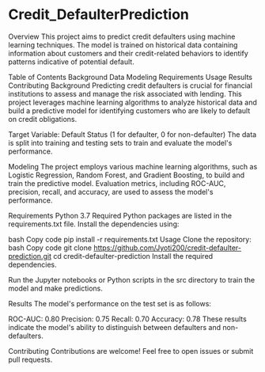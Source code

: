 # Credit_DefaulterPrediction
Overview
This project aims to predict credit defaulters using machine learning techniques. The model is trained on historical data containing information about customers and their credit-related behaviors to identify patterns indicative of potential default.

Table of Contents
Background
Data
Modeling
Requirements
Usage
Results
Contributing
Background
Predicting credit defaulters is crucial for financial institutions to assess and manage the risk associated with lending. 
This project leverages machine learning algorithms to analyze historical data and build a predictive model for identifying customers who are likely to default on 
credit obligations.


Target Variable: Default Status (1 for defaulter, 0 for non-defaulter)
The data is split into training and testing sets to train and evaluate the model's performance.

Modeling
The project employs various machine learning algorithms, such as Logistic Regression, Random Forest, and Gradient Boosting, to build and train the predictive model. Evaluation metrics, including ROC-AUC, precision, recall, and accuracy, are used to assess the model's performance.

Requirements
Python 3.7
Required Python packages are listed in the requirements.txt file.
Install the dependencies using:

bash
Copy code
pip install -r requirements.txt
Usage
Clone the repository:
bash
Copy code
git clone https://github.com/Jyoti200/credit-defaulter-prediction.git
cd credit-defaulter-prediction
Install the required dependencies.

Run the Jupyter notebooks or Python scripts in the src directory to train the model and make predictions.

Results
The model's performance on the test set is as follows:

ROC-AUC: 0.80
Precision: 0.75
Recall: 0.70
Accuracy: 0.78
These results indicate the model's ability to distinguish between defaulters and non-defaulters.

Contributing
Contributions are welcome! Feel free to open issues or submit pull requests.






